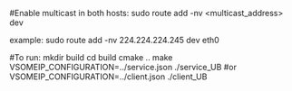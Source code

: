 
#Enable multicast in both hosts:
sudo route add -nv <multicast_address> dev <interface>

example: 
sudo route add -nv 224.224.224.245 dev eth0


#To run:
mkdir build
cd build 
cmake ..
make 
VSOMEIP_CONFIGURATION=../service.json ./service_UB
#or 
VSOMEIP_CONFIGURATION=../client.json ./client_UB